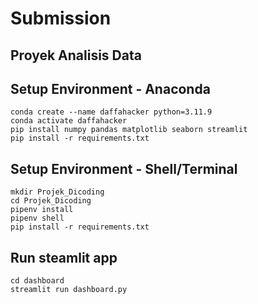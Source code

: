 # Submission

## Proyek Analisis Data
## Setup Environment - Anaconda
```
conda create --name daffahacker python=3.11.9
conda activate daffahacker
pip install numpy pandas matplotlib seaborn streamlit
pip install -r requirements.txt
```

## Setup Environment - Shell/Terminal
```
mkdir Projek_Dicoding
cd Projek_Dicoding
pipenv install
pipenv shell
pip install -r requirements.txt
```

## Run steamlit app
```
cd dashboard
streamlit run dashboard.py
```
